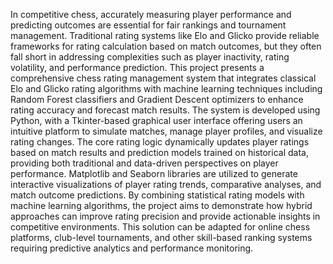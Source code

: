In competitive chess, accurately measuring player performance and predicting outcomes are essential for fair rankings and tournament management. Traditional rating systems like Elo and Glicko provide reliable frameworks for rating calculation based on match outcomes, but they often fall short in addressing complexities such as player inactivity, rating volatility, and performance prediction. This project presents a comprehensive chess rating management system that integrates classical Elo and Glicko rating algorithms with machine learning techniques including Random Forest classifiers and Gradient Descent optimizers to enhance rating accuracy and forecast match results. 
The system is developed using Python, with a Tkinter-based graphical user interface offering users an intuitive platform to simulate matches, manage player profiles, and visualize rating changes. The core rating logic dynamically updates player ratings based on match results and prediction models trained on historical data, providing both traditional and data-driven perspectives on player performance. Matplotlib and Seaborn libraries are utilized to generate interactive visualizations of player rating trends, comparative analyses, and match outcome predictions.
 By combining statistical rating models with machine learning algorithms, the project aims to demonstrate how hybrid approaches can improve rating precision and provide actionable insights in competitive environments. This solution can be adapted for online chess platforms, club-level tournaments, and other skill-based ranking systems requiring predictive analytics and performance monitoring.
